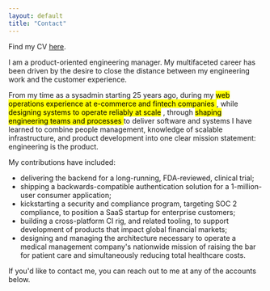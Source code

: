 ```yaml
---
layout: default
title: "Contact"
---
```


Find my CV [here](/cv).

I am a product-oriented engineering manager. My multifaceted career has been
driven by the desire to close the distance between my engineering work and the
customer experience.

From my time as a sysadmin starting 25 years ago, during my
<mark class="bg-blue">
web operations experience at e-commerce and fintech companies
</mark>
, while
<mark class="bg-red">designing systems to operate reliably at scale</mark>
, through
<mark class="bg-green">
shaping engineering teams and processes
</mark>
to deliver software and systems I have learned to combine people management,
knowledge of scalable infrastructure, and product development into one clear
mission statement:
<span class="underline">
engineering is the product.
</span>

My contributions have included:
<ul>
<li>
delivering the backend for a long-running, FDA-reviewed, clinical trial;
</li>
<li>
shipping a backwards-compatible authentication solution for a 1-million-user
consumer application;
</li>
<li>
kickstarting a security and compliance program, targeting SOC 2 compliance, to
position a SaaS startup for enterprise customers;
</li>
<li>
building a cross-platform CI rig, and related tooling, to support development of
products that impact global financial markets;
</li>
<li>
designing and managing the architecture necessary to operate a medical
management company's nationwide mission of raising the bar for patient care and
simultaneously reducing total healthcare costs.
</li>
</ul>

If you'd like to contact me, you can reach out to me at any of the accounts below.
